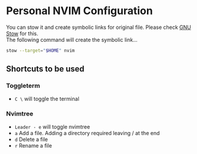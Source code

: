 # Personal NVIM Configuration

You can stow it and create symbolic links for original file. Please check [GNU Stow](https://www.gnu.org/software/stow/) for this.  
The following command will create the symbolic link...

```bash
stow --target="$HOME" nvim
```


## Shortcuts to be used

### Toggleterm

* `C \` will toggle the terminal

### Nvimtree

* `Leader - e` will toggle nvimtree
* `a` Add a file. Adding a directory required leaving / at the end
* `d` Delete a file
* `r` Rename a file
